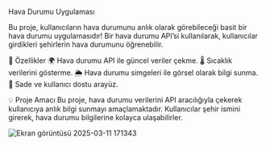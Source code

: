 Hava Durumu Uygulaması 

Bu proje, kullanıcıların hava durumunu anlık olarak görebileceği basit bir hava durumu uygulamasıdır!
Bir hava durumu API’si kullanılarak, kullanıcılar girdikleri şehirlerin hava durumunu öğrenebilir.

🚀 Özellikler
🌍 Hava durumu API ile güncel veriler çekme.
🌡️ Sıcaklık verilerini gösterme.
🌦️ Hava durumu simgeleri ile görsel olarak bilgi sunma.
📱 Sade ve kullanıcı dostu arayüz.

💡 Proje Amacı
Bu proje, hava durumu verilerini API aracılığıyla çekerek kullanıcıya anlık bilgi sunmayı amaçlamaktadır.
Kullanıcılar şehir ismini girerek, hava durumu bilgilerine kolayca ulaşabilirler.

![Ekran görüntüsü 2025-03-11 171343](https://github.com/user-attachments/assets/79543510-3c19-4596-8ccb-cfdd163962b7)
